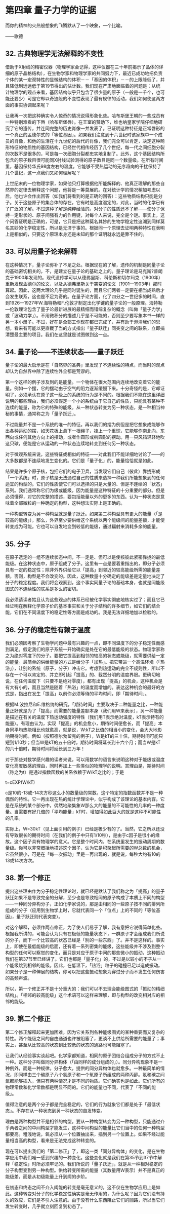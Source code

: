 # 第四章 量子力学的证据

而你的精神的火热般想象的飞腾默从了一个映象，一个比喻。

——歌德

## 32. 古典物理学无法解释的不变性

借助于X射线的精密仪器（物理学家会记得，这种仪器在三十年前揭示了晶体的详细的原子晶格结构），在生物学家和物理学家的共同努力下，最近已成功地把负责个体的某一宏观特性的显微结构的体积－－「基因的体积」－－的上限降低了，并且降低到远远低于第19节得出的估计数。我们现在严肃地面临着的问题是：从统计物理学的观点来看，基因结构似乎只包含了很少量的原子（一般是一千个，也可能还要少）可是它却以奇迹般的不变性表现了最有规律的活动，我们如何使这两方面的事实协调起来呢？

让我再一次把这种确实令人惊奇的情况说得形象化些。哈布斯堡王朝的一些成员有一种特别难看的下唇（哈布斯堡唇）。在王室的赞助下，维也纳皇家学院仔细地研究了它的遗传，并连同完整的历史肖像一并发表了。已证明这种特征是正常唇形的一个真正的孟德尔式的「等位基因」。如果我们注意到十六世纪时该家族中一个成员的肖像，和他的生活在十九世纪的后代的肖像，我们完全可以肯定，决定这种畸形特征的物质性的基因结构，已经世代相传经历了几个世纪，每一代之间细胞分裂的次数不是很多的，可是每一次细胞分裂都忠实地复制了。此外，这个基因结构所包含的原子数目很可能同X射线试验测得的原子数目是同一个数量级。在所有时间里，基因保持华氏98度左右的温度。它能够不受热运动的无序趋向的干扰保持了几个世纪，这一点我们又如何理解呢？

上世纪末的一位物理学家，如果他只打算根据他所能解释的、他真正理解的那些自然界的定律去解释这个问题，他将是一筹莫展的。在对统计学的情况稍加考虑以后，他也许会作出回答（如我们将看到的是正确的回答）：这些物质结构只能是分子。关于这些原子的集合体的存在，它有时是高度温定的，对此，当时的化学已有了广泛的了解。不过这种了解是纯粹经验的。对分子的性质还不了解——使分子保持一定形状的、原子间强有力的作用键，对每个人来说，完全是个谜。事实上，这个问答证明是正确的，可是，它只是把这种莫名其妙的生物学稳定性追溯到同样莫名其妙的化学稳定性，所以是无济于事的。根据同一个原理去证明两种特性在表明上是相似的，只要这个原理本身还是未知的那个证明就永远是靠不住的。

## 33. 可以用量子论来解释

在这种情况下，量子论弥补了不足之处。根据现在的了解，遗传的机制是同量子论的基础密切相关的，不，是建立在量子论的基础之上的。量子理论是马克斯?普朗克于1900年发现的。现代遗传学可以从德弗里斯、科伦斯和切尔玛克（1900年）重新发现孟德尔的论文，以及从德弗里斯关于突变的论文（1901—1903年）那时算起。因此，这两大理论几乎是同时诞生的，而且它们两者一定要在相当成熟后才会发生联系，这也是不足为奇的。在量子论方面，化了四分之一世纪多的时间，直到1926—1927年W.海特勒和F.伦敦才制定出化学键的量子论的一般原理。海特勒—伦敦理论包含了量子论最新进展的最精细而错综复杂的概念（叫做「量子力学」或「波动力学」）。不用微积分的描述几乎是不可能的，否则至少要写象本书一样的另一本小册子。不过，好在是全部工作现在都已完成了，并有助于澄清我们的思想，看来有可能以更直截了当的方式指出「量子跃迁」同突变之间的联系，立即搞清楚最主要的项目。我们在这里就是试图做到这一点。

## 34. 量子论——不连续状态——量子跃迁

量子论的最大启示是在「自然界的圣典」里发现了不连续性的特点，而当时的观点却认为自然界中除了连续性外全都是荒谬的。

第一个这样的例子涉及到的是能量。一个物体在很大范围内连续地改变着它的能量。例如一个摆，它的摆动由于空气的阻力逐渐缓慢下来。十分奇怪的是，它却证明了，必须承认在原子这一级上的系统的行为是不同的。根据我们不能在这里详细说明的那些理由，我们必须假定一个小的系统由于它自己的性质，只能具有某种不连续的能量，称为它的特殊的能级。从一种状态转变为另一种状态，是一种相当神秘的事情，通常称之为「量子跃迁」。

不过能量并不是一个系统的唯一的特征。再以我们的摆为例但是把它想象成能够作出各种运动的摆，如天花板上悬下一根绳子，挂上一个重球，它能够作南北向、东西向或任何其他方向上的摆动，或者作圆形或椭圆形的摆动。用一只风箱轻轻地吹这只球，便能是它从运动的一种状态连续地转变到任何另一种状态。

对于微观系统来说，这些特征或相似的特征——对此我们不能详细地讨论了——的大多数都是不连续地发生变化的。它们是「量子化」的，能量恰恰就是如此。

结果是许多个原子核，包括它们的电子卫兵，当发现它们自己（彼此）靠拢形成「一个系统」时，原子核是无法通过自己的性质来选择一种我们所能想象到的任何适宜的构型的。它们的性质使它们可以选择的只是大量的、但是不连续的「状态」系列。我们通常称它们为级或能级，因为能量是这种特征的十分重要的部分。但是必须懂得，对它的完整的描述，要包括能量以外的更多的东西。认为一种状态是意味着全部微粒的一种确定的构型，这种想法实际上是正确的。

一种构型转变为另一种构型就是量子跃迁。如果第二种构型具有更大的能量（「是较高的能级」），那么，外界至少要供给这个系统以两个能级间的能量差额，才能使转变成为可能。它也可以自发地变到较低的能级，通过辐射来消耗多余的能量。

## 35. 分子

在原子选定的一组不连续状态中间，不一定是、但可以是使核彼此紧密靠拢的最低能级。在这种状态中，原子组成了分子。这里有一点是要着重指出的，即分子必须具有一定的稳定性；除非外界供给它以「提高」到邻近的较高能级所需的能量差额，否则，构型是不会改变的。因此，这种数量十分确定的能级差是定量地决定了分子的稳定程度。我们将会观察到，这个事实同量子论的基础本身，也就是同能级图式的不连续性的联系是多么的密切。

我必须请读者姑且认为这些观点的体系已经被化学事实彻底地核实过了；而且它已经证明在解释化学原子价的基本事实和关于分子结构的许多细节，如它们的结合能，它们在不同温度下的稳定性等方面是成功的。我是无法详细地加以检验的。

## 36. 分子的稳定性有赖于温度

我们必须因考察了生物学问题中最有兴趣的一点，即不同温度下的分子稳定性而感到满足。假定我们的原子系统一开始确实是处在它的最低能级的状态。物理学家称之为绝对零度下的分子。要把它提高到相邻的较高的状态或能级，就需要供给一定的能量。最简单的供给能量的方式是给分子「加热」。把它带进一个高温环境（「热浴」），让别的系统（原子，分子）冲击它。考虑到热运动的完全不规则性，所以不存在一个可以肯定的、并立即引起「提高」的、截然分明的温度界限。更确切地说，在任何温度下（只要不是绝对零度），都有出现「提高」的机会，这种机会是有大有小的，而且当然是随着「热浴」的温度而增加的。表达这种机会的最好的方式是，指出在发生「提高」以前你必须等待的平均时间，即「期待时间」。

根据M.波拉尼和E.维格纳的研究，「期待时间」主要取决于二种能量之比，一种能量正好就是为了「提高」而需要的能量差额本身（我们用W来表示），另一种能量是描述在有关的温度下热运动强度的特性（我们用T表示绝对温度，kT表示特有的能量）。有理由认为，实现「提高」的机会愈小，期待时间便愈长，而「提高」本身同平均热能相比也就愈高，就是说，W:kT之比值的相当小的变化，会大大地影响期待时间。例如（按照德尔勃留克的例子），W是kT的三十倍，期待时间可能只短到1/10秒；但当W是kT的五十倍时，期待时间将延长到十六个月；而当W是kT的六十倍时，期待时间将延长到三万年！

对于那些对数学感兴趣的读者来说，可以用数学的语言来说明这种对于能级或温度变化高度敏感的理由，同时再加上一些类似的物理学的说明。其理由是，期待时间（称之为t）是通过指数函数的关系依赖于W/kT之比的；于是

t=cEXP(W/kT)

c是10的-13或-14次方秒这么小的数量级的常数。这个特定的指数函数并不是一种偶然的特性。它一再出现在热的统计学理论中，似乎构成了该理论的基本内容。它是在系统的某个部分中，偶然地聚集象W那么大的能量的不可能性的几率的一种度量。当需要有好几倍的「平均能量」kT时，增加得如此巨大的就是这种不可能性的几率。

实际上，W=30kT（见上面引用的例子）已经是极少有的了。当然，它之所以还没有导致很长的期待时间（在我们的例子中只有1/10秒），是由于c因子是很小的缘故。这个因子具有物理学的意义。它是整个时间内，在系统里发生的振动周期的数量级。你可以非常概括地描述这个因子，认为它是积聚起所需要的W总数的机会，它虽然很小，可是在「每一次振动」里是一再出现的，就是说，每秒大约有10的13或14次方次。

## 38. 第一个修正

提出这些理由作为分子稳定性理论时，就已经是默认了我们称之为「提高」的量子跃迁如果不是导致完全的分解，至少也是导致相同的原子构成了本质上不同的构型——一种同分异构分子，正如化学家说的，那是由相同的一些原子按不同的排列所组成的分子（应用到生物学上时，它就代表同一个「位点」上的不同的「等位基因」，量子跃迁则代表突变）。

对这个解释，必须作两点修正，为了使人们易于了解，我有意把它说得简单化些。根据我所讲的，可能会认为只有在极低的能量状态下，一群原子才会组成我们所说的分子，而下一个比较高的状态已经是「别的一些东西」了。并不是这样的。事实上，即使在最低能级的后面，还有着一系列密集的能级，这些能级并不涉及到整个构型的任何可以察觉的变化，而只是对应于原子中间的那些微小的振动，这种振动我们在第37节里已经讲了。它们也都是「量子化」的，不过是以较小的不子从一个能级跳到相邻的能级。因此，在低温下，「热浴」粒子的碰撞已足以造成振动。如果分子是一种伸展的结构，你可以把这些振动想象为穿过分子而不发生任何伤害的高频声波。

所以，第一个修正并不是十分重大的：我们可以不去理会能级图式的「振动的精细结构」。「相邻的较高能级」这个术语可以这样来理解，即与构型的改变相对应的相邻的能级。

## 39. 第二个修正

第二个修正解释起来更加困难，因为它关系到各种能级图式的某种重要而又复杂的特性。两个能级之间的自由通道也许被阻塞了，更谈不上供给所需要的能量了；事实上，甚至从比较高的状态到比较低的状态的通路也可能阻塞了。

让我们从经验事实谈起吧。化学家都知道，相同的原子团结合组成分子的方式不止一种。这种分子叫做同分异构体（「由同样的成分组成的」）。同分异构现象不是一种例外，而是一种规律。分子愈大，提供的同分异构体也就愈多。一种最简单的情况，即同样由三个碳原子八个氢原子和一个氧原子所组成的两种丙醇。氢和碳之间氧都能够插入，但只有两种情况才是不同的物质。它们确实也是如此。它们所有的物理常数和化学常数都是明显不同的。它们的能量也不同，代表了「不同的能级」。

值得注意的是两个分子都是完全稳定的，它们的行为就象它们都是处于「最低状态」。不存在从一种状态到另一种状态的自发转变。

理由是两种构型并不是相邻的构型。要从一种构型转变为另一种构型，只能通过介乎两者之间的中间构型才能发生，这种中间构型的能量比它们当中的任何一种构型都要高。粗浅地说，氧必须从一个位置抽出来，插到另一个位置上。如果不经过能量相当高的构型，看来是无法完成这种转变的。

现在可以提出我们的「第二修正」了，即这一类「同分异构体」的变化，是在生物学应用中我们唯一感到兴趣的一种变化。这些变化就是我们在第35节到37节中解释「稳定性」时所必须牢记的。我们所说的「量子跃迁」，就是从一种相对稳定的分子构型变到另一种构型。供给转变所需的能量（其数量用W表示）并不是真正的能级差，而是从初级能量上升到阈的步阶。

在初态和终态之间不介入阈能的转变是毫无意义的，这不仅在生物学应用上是如此。这种转变对分子的化学稳定性确实是毫无作用的，为什么呢？因为它们没有持久的效应，它们是不引人注意的。由于没有什么东西阻止它们的回路，所以当它们发生转变时，几乎就立刻回复到初态了。


